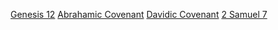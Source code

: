 [Genesis 12](Genesis%2012.md)
[Abrahamic Covenant](Abrahamic%20Covenant.md)
[Davidic Covenant](Davidic%20Covenant.md)
[2 Samuel 7](2%20Samuel%207.md)
